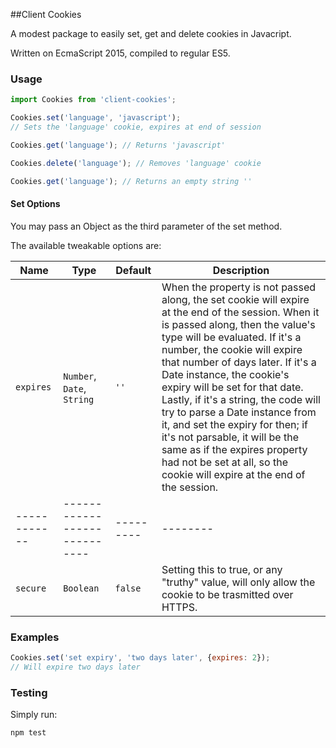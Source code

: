 ##Client Cookies

A modest package to easily set, get and delete cookies in Javacript.

Written on EcmaScript 2015, compiled to regular ES5.


### Usage
```javascript
import Cookies from 'client-cookies';

Cookies.set('language', 'javascript');
// Sets the 'language' cookie, expires at end of session

Cookies.get('language'); // Returns 'javascript'

Cookies.delete('language'); // Removes 'language' cookie

Cookies.get('language'); // Returns an empty string ''
```

#### Set Options
You may pass an Object as the third parameter of the set method.

The available tweakable options are:

| Name       | Type                       | Default | Description
|------------|----------------------------|---------|--------
| `expires`  | `Number`, `Date`, `String` | `''`    | When the property is not passed along, the set cookie will expire at the end of the session. When it is passed along, then the value's type will be evaluated. If it's a number, the cookie will expire that number of days later. If it's a Date instance, the cookie's expiry will be set for that date. Lastly, if it's a string, the code will try to parse a Date instance from it, and set the expiry for then; if it's not parsable, it will be the same as if the expires property had not be set at all, so the cookie will expire at the end of the session.
|------------|----------------------------|---------|--------
| `secure`   | `Boolean`                  | `false` | Setting this to true, or any "truthy" value, will only allow the cookie to be trasmitted over HTTPS.

### Examples

```javascript
Cookies.set('set expiry', 'two days later', {expires: 2});
// Will expire two days later
```

### Testing
Simply run:

```bash
npm test
```